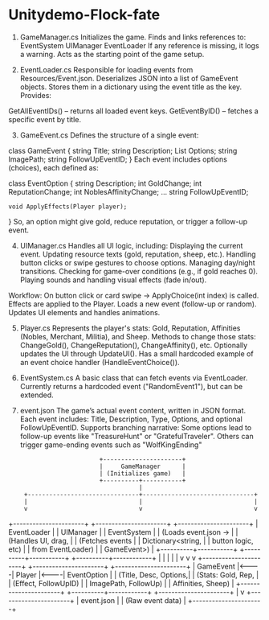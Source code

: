 # Unitydemo-Flock-fate

1. GameManager.cs
Initializes the game.
Finds and links references to:
EventSystem
UIManager
EventLoader
If any reference is missing, it logs a warning.
Acts as the starting point of the game setup.

2. EventLoader.cs
Responsible for loading events from Resources/Event.json.
Deserializes JSON into a list of GameEvent objects.
Stores them in a dictionary using the event title as the key.
Provides:

GetAllEventIDs() – returns all loaded event keys.
GetEventByID() – fetches a specific event by title.

3. GameEvent.cs
Defines the structure of a single event:

class GameEvent {
    string Title;
    string Description;
    List<EventOption> Options;
    string ImagePath;
    string FollowUpEventID;
}
Each event includes options (choices), each defined as:

class EventOption {
    string Description;
    int GoldChange;
    int ReputationChange;
    int NoblesAffinityChange;
    ...
    string FollowUpEventID;
    
    void ApplyEffects(Player player);
}
So, an option might give gold, reduce reputation, or trigger a follow-up event.

4. UIManager.cs
Handles all UI logic, including:
Displaying the current event.
Updating resource texts (gold, reputation, sheep, etc.).
Handling button clicks or swipe gestures to choose options.
Managing day/night transitions.
Checking for game-over conditions (e.g., if gold reaches 0).
Playing sounds and handling visual effects (fade in/out).

Workflow:
On button click or card swipe → ApplyChoice(int index) is called.
Effects are applied to the Player.
Loads a new event (follow-up or random).
Updates UI elements and handles animations.

5. Player.cs
Represents the player's stats:
Gold, Reputation, Affinities (Nobles, Merchant, Militia), and Sheep.
Methods to change those stats:
ChangeGold(), ChangeReputation(), ChangeAffinity(), etc.
Optionally updates the UI through UpdateUI().
Has a small hardcoded example of an event choice handler (HandleEventChoice()).

6. EventSystem.cs
A basic class that can fetch events via EventLoader.
Currently returns a hardcoded event ("RandomEvent1"), but can be extended.

7. event.json
The game’s actual event content, written in JSON format.
Each event includes:
Title, Description, Type, Options, and optional FollowUpEventID.
Supports branching narrative:
Some options lead to follow-up events like "TreasureHunt" or "GratefulTraveler".
Others can trigger game-ending events such as "WolfKingEnding"





                             +----------------------+
                             |     GameManager      |
                             | (Initializes game)   |
                             +----------+-----------+
                                        |
        +-------------------------------+-------------------------------+
        |                               |                               |
        v                               v                               v
+----------------------+     +----------------------+     +----------------------+
|     EventLoader       |     |      UIManager       |     |     EventSystem      |
| (Loads event.json →   |     | (Handles UI, drag,   |     | (Fetches events      |
|  Dictionary<string,   |     |  button logic, etc)  |     |  from EventLoader)   |
|      GameEvent>)      |     +----------+-----------+     +----------+-----------+
+----------+------------+                |                              |
           |                             |                              |
           v                             v                              v
+----------------------+     +----------------------+     +----------------------+
|     GameEvent         |<----|       Player         |<----|     EventOption      |
| (Title, Desc, Options,|     | (Stats: Gold, Rep,   |     | (Effect, FollowUpID) |
|  ImagePath, FollowUp) |     |  Affinities, Sheep)  |     +----------------------+
+----------+------------+     +----------------------+
           |
           v
+----------------------+
|     event.json       |
| (Raw event data)     |
+----------------------+






